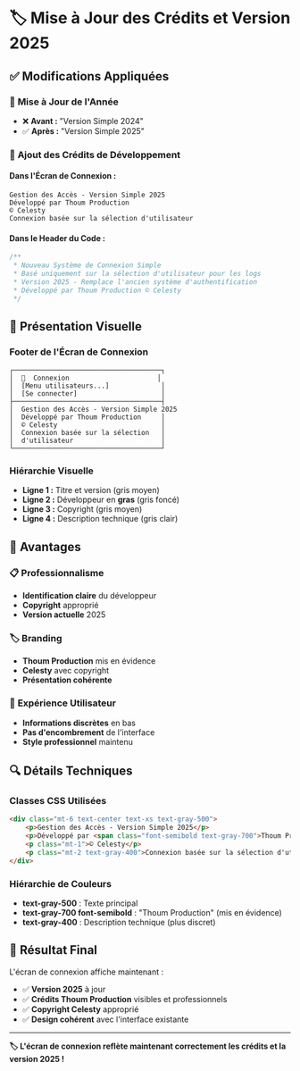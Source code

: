 # 🏷️ Mise à Jour des Crédits et Version 2025

## ✅ Modifications Appliquées

### 📅 **Mise à Jour de l'Année**
- ❌ **Avant :** "Version Simple 2024"
- ✅ **Après :** "Version Simple 2025"

### 🏢 **Ajout des Crédits de Développement**

#### Dans l'Écran de Connexion :
```
Gestion des Accès - Version Simple 2025
Développé par Thoum Production
© Celesty
Connexion basée sur la sélection d'utilisateur
```

#### Dans le Header du Code :
```javascript
/**
 * Nouveau Système de Connexion Simple
 * Basé uniquement sur la sélection d'utilisateur pour les logs
 * Version 2025 - Remplace l'ancien système d'authentification
 * Développé par Thoum Production © Celesty
 */
```

## 🎨 **Présentation Visuelle**

### Footer de l'Écran de Connexion
```
┌─────────────────────────────────────┐
│  🔑  Connexion                      │
│  [Menu utilisateurs...]             │
│  [Se connecter]                     │
├─────────────────────────────────────┤
│  Gestion des Accès - Version Simple 2025
│  Développé par Thoum Production     │
│  © Celesty                          │
│  Connexion basée sur la sélection   │
│  d'utilisateur                      │
└─────────────────────────────────────┘
```

### Hiérarchie Visuelle
- **Ligne 1 :** Titre et version (gris moyen)
- **Ligne 2 :** Développeur en **gras** (gris foncé)
- **Ligne 3 :** Copyright (gris moyen)
- **Ligne 4 :** Description technique (gris clair)

## 🎯 **Avantages**

### 📋 **Professionnalisme**
- **Identification claire** du développeur
- **Copyright** approprié
- **Version actuelle** 2025

### 🏷️ **Branding**
- **Thoum Production** mis en évidence
- **Celesty** avec copyright
- **Présentation cohérente**

### 📱 **Expérience Utilisateur**
- **Informations discrètes** en bas
- **Pas d'encombrement** de l'interface
- **Style professionnel** maintenu

## 🔍 **Détails Techniques**

### Classes CSS Utilisées
```html
<div class="mt-6 text-center text-xs text-gray-500">
    <p>Gestion des Accès - Version Simple 2025</p>
    <p>Développé par <span class="font-semibold text-gray-700">Thoum Production</span></p>
    <p class="mt-1">© Celesty</p>
    <p class="mt-2 text-gray-400">Connexion basée sur la sélection d'utilisateur</p>
</div>
```

### Hiérarchie de Couleurs
- **text-gray-500** : Texte principal
- **text-gray-700 font-semibold** : "Thoum Production" (mis en évidence)
- **text-gray-400** : Description technique (plus discret)

## 🚀 **Résultat Final**

L'écran de connexion affiche maintenant :
- ✅ **Version 2025** à jour
- ✅ **Crédits Thoum Production** visibles et professionnels
- ✅ **Copyright Celesty** approprié
- ✅ **Design cohérent** avec l'interface existante

---

**🏷️ L'écran de connexion reflète maintenant correctement les crédits et la version 2025 !**